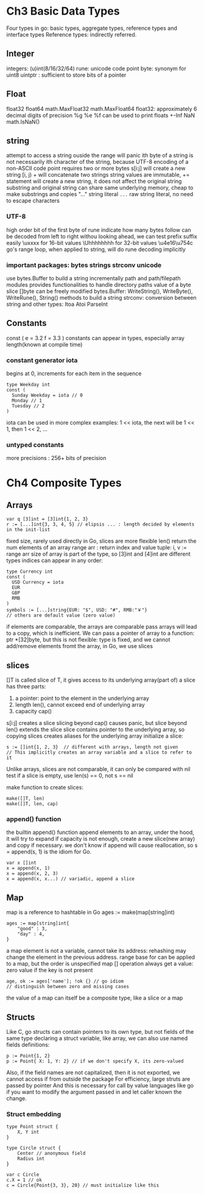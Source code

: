 # Ch3 Basic Data Types

Four types in go: basic types, aggregate types, reference types and interface types
Reference types: indirectly referred.

## Integer
integers: (u)int(8/16/32/64)
rune: unicode code point
byte: synonym for uint8
uintptr : sufficient to store bits of a pointer

## Float
float32 float64
math.MaxFloat32 math.MaxFloat64
float32: approximately 6 decimal digits of precision
%g %e %f can be used to print floats
+-Inf NaN math.IsNaN()

## string
attempt to access a string ouside the range will panic
ith byte of a string is not necessarily ith character of the string, because
UTF-8 encoding of a non-ASCII code point requires two or more bytes
s[i:j] will create a new string [i, j)
\+ will concatenate two strings
string values are immutable, += statement will create a new string, it does not
affect the original string substring and original string can share same underlying memory, cheap to make
substrings and copies
"..." string literal
`...` raw string literal, no need to escape characters

### UTF-8
high order bit of the first byte of rune indicate how many bytes follow
can be decoded from left to right withou looking ahead, we can test prefix suffix easily
\uxxxx for 16-bit values
\Uhhhhhhhh for 32-bit values
\u4e16\u754c
go's range loop, when applied to string, will do rune decoding implicitly

### important packages: bytes strings strconv unicode
use bytes.Buffer to build a string incrementally
path and path/filepath modules provides functionalities to handle directory paths
value of a byte slice []byte can be freely modified
bytes.Buffer: WriteString(), WriteByte(), WriteRune(), String() methods to build a string
strconv: conversion between string and other types: Itoa Atoi ParseInt

## Constants
const (
  e = 3.2
  f = 3.3
)
constants can appear in types, especially array length(known at compile time)

### constant generator iota
begins at 0, increments for each item in the sequence

    type Weekday int
    const (
      Sunday Weekday = iota // 0
      Monday // 1
      Tuesday // 2
    )

iota can be used in more complex examples: 1 << iota, the next will be 1 << 1, then 1 << 2, ...

### untyped constants
more precisions : 256+ bits of precision

# Ch4 Composite Types

## Arrays

    var q [3]int = [3]int{1, 2, 3}
    r := [...]int{3, 3, 4, 5} // elipsis ... : length decided by elements in the init-list

fixed size, rarely used directly in Go, slices are more flexible
len() return the num elements of an array
range arr : return index and value tuple: i, v := range arr
size of array is part of the type, so [3]int and [4]int are different types
indices can appear in any order:

    type Currency int
    const (
      USD Currency = iota
      EUR
      GBP
      RMB
    )
    symbols := [...]string{EUR: "$", USD: "#", RMB:"￥"}
    // others are default value (zero value)

if elements are comparable, the arrays are comparable
pass arrays will lead to a copy, which is inefficient.
We can pass a pointer of array to a function: ptr *[32]byte, but this is not flexible:
type is fixed, and we cannot add/remove elements fromt the array, in Go, we use slices

## slices
[]T is called slice of T, it gives access to its underlying array(part of)
a slice has three parts: 

1. a pointer: point to the element in the underlying array
2. length len(), cannot exceed end of underlying array
3. capacity cap()

s[i:j] creates a slice
slicing beyond cap() causes panic, but slice beyond len() extends the slice
slice contains pointer to the underlying array, so copying slices creates aliases for the underlying array
initialize a slice:

    s := []int{1, 2, 3}  // different with arrays, length not given
    // This implicitly creates an array variable and a slice to refer to it
  
Unlike arrays, slices are not comparable, it can only be compared with nil
test if a slice is empty, use len(s) == 0, not s == nil

make function to create slices:

    make([]T, len)
    make([]T, len, cap)
  
### append() function
the builtin append() function append elements to an array, under the hood, it will try to expand
if capacity is not enough, create a new slice(new array) and copy if necessary. we don't know if append will cause
reallocation, so s = append(s, 1) is the idiom for Go.

    var x []int
    x = append(x, 1)
    x = append(x, 2, 3)
    x = append(x, x...) // variadic, append a slice

## Map
map is a reference to hashtable in Go
ages := make(map[string]int)
    
    ages := map[string]int{
        "good" : 3,
        "day" : 4,
    }

a map element is not a variable, cannot take its address: rehashing may change the element
in the previous address.
range base for can be applied to a map, but the order is unspecified
map [] operation always get a value: zero value if the key is not present

    age, ok := ages['name']; !ok {} // go idiom
    // distinguish between zero and missing cases

the value of a map can itself be a composite type, like a slice or a map

## Structs
Like C, go structs can contain pointers to its own type, but not fields of the same type
declaring a struct variable, like array, we can also use named fields definitions:

    p := Point{1, 2}
    p := Point{ X: 1, Y: 2} // if we don't specify X, its zero-valued

Also, if the field names are not capitalized, then it is not exported, we cannot access if from
outside the package
For efficiency, large struts are passed by pointer
And this is necessary for call by value languages like go if you want to modify the argument
passed in and let caller known the change.

### Struct embedding

    type Point struct {
        X, Y int
    }

    type Circle struct {
        Center // anonymous field
        Radius int
    }

    var c Circle
    c.X = 1 // ok
    c = Circle{Point{3, 3}, 20} // must initialize like this